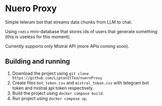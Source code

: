 # Nuero Proxy
Simple teleram bot that streams data chunks from LLM to chat.

Using `redis` mini-database that stores ids of users that generate something (this is useless for this moment).

Currently supports only Mistral API (more APIs coming soon).

## Building and running
1. Download the project using `git clone https://github.com/LiptonItTea/nueroProxy`
2. Create files `bot_token.csv` and `mistral_token.csv` with telegram bot token and mistral api token respectively.
3. Build the project using `docker compose build`.
4. Run project using `docker compose up`.